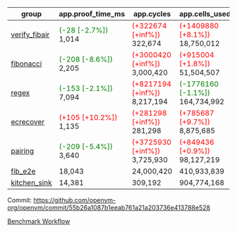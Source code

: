 | group | app.proof_time_ms | app.cycles | app.cells_used | leaf.proof_time_ms | leaf.cycles | leaf.cells_used |
| -- | -- | -- | -- | -- | -- | -- |
| [verify_fibair](https://github.com/openvm-org/openvm/blob/benchmark-results/benchmarks-pr/1567/verify_fibair-55b26a1087b1eeab761a21a203736e413788e528.md) |<span style='color: green'>(-28 [-2.7%])</span> 1,014 | <span style='color: red'>(+322674 [+inf%])</span> 322,674 | <span style='color: red'>(+1409880 [+8.1%])</span> 18,750,012 |- | - | - |
| [fibonacci](https://github.com/openvm-org/openvm/blob/benchmark-results/benchmarks-pr/1567/fibonacci-55b26a1087b1eeab761a21a203736e413788e528.md) |<span style='color: green'>(-208 [-8.6%])</span> 2,205 | <span style='color: red'>(+3000420 [+inf%])</span> 3,000,420 | <span style='color: red'>(+915004 [+1.8%])</span> 51,504,507 |<span style='color: green'>(-128 [-4.1%])</span> 2,980 | <span style='color: red'>(+1248025 [+inf%])</span> 1,248,025 | <span style='color: red'>(+1051714 [+1.5%])</span> 70,886,392 |
| [regex](https://github.com/openvm-org/openvm/blob/benchmark-results/benchmarks-pr/1567/regex-55b26a1087b1eeab761a21a203736e413788e528.md) |<span style='color: green'>(-153 [-2.1%])</span> 7,094 | <span style='color: red'>(+8217194 [+inf%])</span> 8,217,194 | <span style='color: green'>(-1776160 [-1.1%])</span> 164,734,992 |<span style='color: green'>(-3709 [-29.5%])</span> 8,856 | <span style='color: red'>(+3326606 [+inf%])</span> 3,326,606 | <span style='color: green'>(-59116948 [-19.5%])</span> 244,539,078 |
| [ecrecover](https://github.com/openvm-org/openvm/blob/benchmark-results/benchmarks-pr/1567/ecrecover-55b26a1087b1eeab761a21a203736e413788e528.md) |<span style='color: red'>(+105 [+10.2%])</span> 1,135 | <span style='color: red'>(+281298 [+inf%])</span> 281,298 | <span style='color: red'>(+785687 [+9.7%])</span> 8,875,685 |<span style='color: green'>(-750 [-7.1%])</span> 9,754 | <span style='color: red'>(+2934870 [+inf%])</span> 2,934,870 | <span style='color: red'>(+2012196 [+0.8%])</span> 247,106,548 |
| [pairing](https://github.com/openvm-org/openvm/blob/benchmark-results/benchmarks-pr/1567/pairing-55b26a1087b1eeab761a21a203736e413788e528.md) |<span style='color: green'>(-209 [-5.4%])</span> 3,640 | <span style='color: red'>(+3725930 [+inf%])</span> 3,725,930 | <span style='color: red'>(+849436 [+0.9%])</span> 98,127,219 |<span style='color: green'>(-3350 [-43.5%])</span> 4,346 | <span style='color: red'>(+2010416 [+inf%])</span> 2,010,416 | <span style='color: green'>(-57513995 [-28.0%])</span> 148,011,339 |
| [fib_e2e](https://github.com/openvm-org/openvm/blob/benchmark-results/benchmarks-pr/1567/fib_e2e-55b26a1087b1eeab761a21a203736e413788e528.md) | 18,043 |  24,000,420 |  410,933,839 | 15,395 |  7,462,572 |  441,088,867 |
| [kitchen_sink](https://github.com/openvm-org/openvm/blob/benchmark-results/benchmarks-pr/1567/kitchen_sink-55b26a1087b1eeab761a21a203736e413788e528.md) | 14,381 |  309,192 |  904,774,168 | 21,150 |  7,952,500 |  772,081,748 |


Commit: https://github.com/openvm-org/openvm/commit/55b26a1087b1eeab761a21a203736e413788e528

[Benchmark Workflow](https://github.com/openvm-org/openvm/actions/runs/16814453082)
